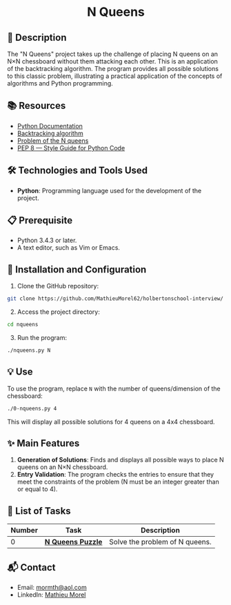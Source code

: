 # <p align="center">N Queens</p>

## 📝 Description

The "N Queens" project takes up the challenge of placing N queens on an N×N chessboard without them attacking each other. This is an application of the backtracking algorithm. The program provides all possible solutions to this classic problem, illustrating a practical application of the concepts of algorithms and Python programming.

## 📚 Resources

- [Python Documentation](https://docs.python.org/3/)
- [Backtracking algorithm](https://en.wikipedia.org/wiki/Backtracking_algorithm)
- [Problem of the N queens](https://fr.wikipedia.org/wiki/Probl%C3%A8me_des_huit_reines)
- [PEP 8 — Style Guide for Python Code](https://peps.python.org/pep-0008/)

## 🛠️ Technologies and Tools Used

- **Python**: Programming language used for the development of the project.

## 📋 Prerequisite

- Python 3.4.3 or later.
- A text editor, such as Vim or Emacs.

## 🚀 Installation and Configuration

1. Clone the GitHub repository:

```bash
git clone https://github.com/MathieuMorel62/holbertonschool-interview/
```

2. Access the project directory:

```bash
cd nqueens
```

3. Run the program:

```bash
./nqueens.py N
```

## 💡 Use

To use the program, replace `N` with the number of queens/dimension of the chessboard:

```bash
./0-nqueens.py 4
```

This will display all possible solutions for 4 queens on a 4x4 chessboard.

## ✨ Main Features

1. **Generation of Solutions**: Finds and displays all possible ways to place N queens on an N×N chessboard.
2. **Entry Validation**: The program checks the entries to ensure that they meet the constraints of the problem (N must be an integer greater than or equal to 4).

## 📝 List of Tasks

| Number | Task               | Description                      |
| ------ | ------------------ | -------------------------------- |
| 0      | [**N Queens Puzzle**](https://github.com/MathieuMorel62/holbertonschool-interview/blob/main/nqueens/0-nqueens.py)   | Solve the problem of N queens.|

## 📬 Contact
- Email: [mormth@aol.com](mailto:mormth@aol.com)
- LinkedIn: [Mathieu Morel](https://www.linkedin.com/in/mathieu-morel-9ab457261)
